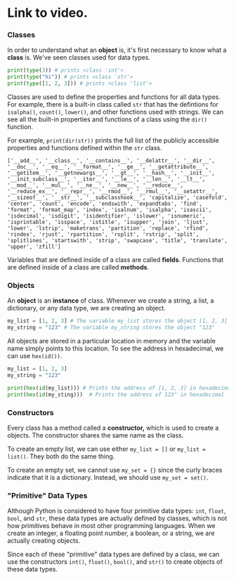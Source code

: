 # Link to video.

### Classes 

In order to understand what an **object** is, it's first necessary to know what a **class** is. We've seen classes used for data types.

```python
print(type(3)) # prints <class 'int'>
print(type("hi")) # prints <class 'str'>
print(type([1, 2, 3])) # prints <class 'list'>
```

Classes are used to define the properties and functions for all data types. For example, there is a built-in class called `str` that has the defintions for `isalpha()`, `count()`, `lower()`, and other functions used with strings. We can see all the built-in properties and functions of a class using the `dir()` function. 

For example, `print(dir(str))` prints the full list of the publicly accessible properties and functions defined within the `str` class.

```
['__add__', '__class__', '__contains__', '__delattr__', '__dir__', '__doc__', '__eq__', '__format__', '__ge__', '__getattribute__', '__getitem__', '__getnewargs__', '__gt__', '__hash__', '__init__', '__init_subclass__', '__iter__', '__le__', '__len__', '__lt__', '__mod__', '__mul__', '__ne__', '__new__', '__reduce__', '__reduce_ex__', '__repr__', '__rmod__', '__rmul__', '__setattr__', '__sizeof__', '__str__', '__subclasshook__', 'capitalize', 'casefold', 'center', 'count', 'encode', 'endswith', 'expandtabs', 'find', 'format', 'format_map', 'index', 'isalnum', 'isalpha', 'isascii', 'isdecimal', 'isdigit', 'isidentifier', 'islower', 'isnumeric', 'isprintable', 'isspace', 'istitle', 'isupper', 'join', 'ljust', 'lower', 'lstrip', 'maketrans', 'partition', 'replace', 'rfind', 'rindex', 'rjust', 'rpartition', 'rsplit', 'rstrip', 'split', 'splitlines', 'startswith', 'strip', 'swapcase', 'title', 'translate', 'upper', 'zfill']
```

Variables that are defined inside of a class are called **fields**. Functions that are defined inside of a class are called **methods**. 

### Objects

An **object** is an **instance** of class. Whenever we create a string, a list, a dictionary, or any data type, we are creating an object.

```python
my_list = [1, 2, 3] # The variable my_list stores the object [1, 2, 3]
my_string = "123" # The variable my_string stores the object "123"
```

All objects are stored in a particular location in memory and the variable name simply points to this location. To see the address in hexadecimal, we can use `hex(id())`.

```python
my_list = [1, 2, 3] 
my_string = "123"

print(hex(id(my_list))) # Prints the address of [1, 2, 3] in hexadecimal
print(hex(id(my_sting)))  # Prints the address of 123" in hexadecimal
```

### Constructors

Every class has a method called a **constructor,** which is used to create a objects. The constructor shares the same name as the class.

To create an empty list, we can use either `my_list = []` or `my_list = list()`. They both do the same thing.

To create an empty set, we cannot use `my_set = {}` since the curly braces indicate that it is a dictionary. Instead, we should use `my_set = set()`.


### "Primitive" Data Types

Although Python is considered to have four primitive data types: `int`, `float`, `bool`, and `str`, these data types are actually defined by classes, which is not how primitives behave in most other programming languages. When we create an integer, a floating point number, a boolean, or a string, we are actually creating objects.

Since each of these "primitive" data types are defined by a class, we can use the constructors `int()`, `float()`, `bool()`, and `str()` to create objects of these data types.
